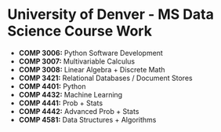 # University of Denver - MS Data Science Course Work
- __COMP 3006:__ Python Software Development
- __COMP 3007:__ Multivariable Calculus
- __COMP 3008:__ Linear Algebra + Discrete Math
- __COMP 3421:__ Relational Databases / Document Stores
- __COMP 4401:__ Python
- __COMP 4432:__ Machine Learning
- __COMP 4441:__ Prob + Stats
- __COMP 4442:__ Advanced Prob + Stats
- __COMP 4581:__ Data Structures + Algorithms
